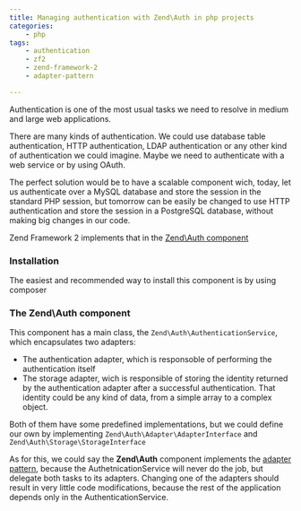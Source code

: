 ```yaml
---
title: Managing authentication with Zend\Auth in php projects
categories:
    - php
tags:
    - authentication
    - zf2
    - zend-framework-2
    - adapter-pattern

---
```


Authentication is one of the most usual tasks we need to resolve in medium and large web applications.

There are many kinds of authentication. We could use database table authentication, HTTP authentication, LDAP authentication or any other kind of authentication we could imagine. Maybe we need to authenticate with a web service or by using OAuth.

The perfect solution would be to have a scalable component wich, today, let us authenticate over a MySQL database and store the session in the standard PHP session, but tomorrow can be easily be changed to use HTTP authentication and store the session in a PostgreSQL database, without making big changes in our code.

Zend Framework 2 implements that in the [Zend\Auth component](http://framework.zend.com/manual/2.3/en/modules/zend.authentication.intro.html)

### Installation

The easiest and recommended way to install this component is by using composer

### The Zend\Auth component

This component has a main class, the `Zend\Auth\AuthenticationService`, which encapsulates two adapters:
* The authentication adapter, which is responsoble of performing the authentication itself
* The storage adapter, wich is responsible of storing the identity returned by the authentication adapter after a successful authentication. That identity could be any kind of data, from a simple array to a complex object.

Both of them have some predefined implementations, but we could define our own by implementing `Zend\Auth\Adapter\AdapterInterface` and `Zend\Auth\Storage\StorageInterface`

As for this, we could say the **Zend\Auth** component implements the [adapter pattern](http://en.wikipedia.org/wiki/Adapter_pattern), because the AuthetnicationService will never do the job, but delegate both tasks to its adapters. Changing one of the adapters should result in very little code modifications, because the rest of the application depends only in the AuthenticationService.
